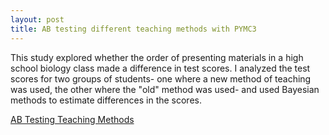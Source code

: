 ```yaml
---
layout: post
title: AB testing different teaching methods with PYMC3
---
```

This study explored whether the order of presenting materials in a high school biology class made a difference in test scores. I analyzed the test scores for two groups of students- one where a new method of teaching was used, the other where the "old" method was used- and used Bayesian methods to estimate differences in the scores.

[AB Testing Teaching Methods]( https://github.com/JoomiK/AB-testing-teaching-methods/blob/master/AB%20Testing%20teaching%20methods.ipynb)

